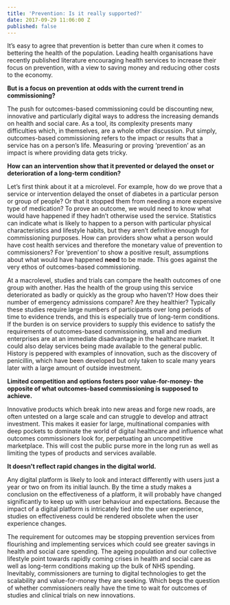 ```yaml
---
title: 'Prevention: Is it really supported?'
date: 2017-09-29 11:06:00 Z
published: false
---
```


It’s easy to agree that prevention is better than cure when it comes to bettering the health of the population. Leading health organisations have recently published literature encouraging health services to increase their focus on prevention, with a view to saving money and reducing other costs to the economy. 

**But is a focus on prevention at odds with the current trend in commissioning?**

The push for outcomes-based commissioning could be discounting new, innovative and particularly digital ways to address the increasing demands on health and social care. As a tool, its complexity presents many difficulties which, in themselves, are a whole other discussion. Put simply, outcomes-based commissioning refers to the impact or results that a service has on a person’s life. Measuring or proving ‘prevention’ as an impact is where providing data gets tricky.

**How can an intervention show that it prevented or delayed the onset or deterioration of a long-term condition?**

Let’s first think about it at a microlevel. For example, how do we prove that a service or intervention delayed the onset of diabetes in a particular person or group of people? Or that it stopped them from needing a more expensive type of medication? To prove an outcome, we would need to know what would have happened if they hadn’t otherwise used the service. Statistics can indicate what is likely to happen to a person with particular physical characteristics and lifestyle habits, but they aren’t definitive enough for commissioning purposes. How can providers show what a person would have cost health services and therefore the monetary value of prevention to commissioners? For ‘prevention’ to show a positive result, assumptions about what would have happened **need** to be made. This goes against the very ethos of outcomes-based commissioning.

At a macrolevel, studies and trials can compare the health outcomes of one group with another. Has the health of the group using this service deteriorated as badly or quickly as the group who haven’t? How does their number of emergency admissions compare? Are they healthier? Typically these studies require large numbers of participants over long periods of time to evidence trends, and this is especially true of long-term conditions. If the burden is on service providers to supply this evidence to satisfy the requirements of outcomes-based commissioning, small and medium enterprises are at an immediate disadvantage in the healthcare market. It could also delay services being made available to the general public. History is peppered with examples of innovation, such as the discovery of penicillin, which have been developed but only taken to scale many years later with a large amount of outside investment.

**Limited competition and options fosters poor value-for-money- the opposite of what outcomes-based commissioning is supposed to achieve.**

Innovative products which break into new areas and forge new roads, are often untested on a large scale and can struggle to develop and attract investment. This makes it easier for large, multinational companies with deep pockets to dominate the world of digital healthcare and influence what outcomes commissioners look for, perpetuating an uncompetitive marketplace. This will cost the public purse more in the long run as well as limiting the types of products and services available.

**It doesn't reflect rapid changes in the digital world.**

Any digital platform is likely to look and interact differently with users just a year or two on from its initial launch. By the time a study makes a conclusion on the effectiveness of a platform, it will probably have changed significantly to keep up with user behaviour and expectations. Because the impact of a digital platform is intricately tied into the user experience, studies on effectiveness could be rendered obsolete when the user experience changes.

The requirement for outcomes may be stopping prevention services from flourishing and implementing services which could see greater savings in health and social care spending. The ageing population and our collective lifestyle point towards rapidly coming crises in health and social care as well as long-term conditions making up the bulk of NHS spending. Inevitably, commissioners are turning to digital technologies to get the scalability and value-for-money they are seeking. Which begs the question of whether commissioners really have the time to wait for outcomes of studies and clinical trials on new innovations. 







